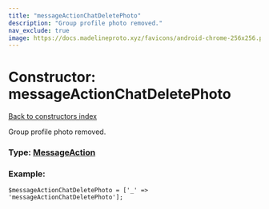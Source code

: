 ```yaml
---
title: "messageActionChatDeletePhoto"
description: "Group profile photo removed."
nav_exclude: true
image: https://docs.madelineproto.xyz/favicons/android-chrome-256x256.png
---
```

# Constructor: messageActionChatDeletePhoto  
[Back to constructors index](/API_docs/constructors/index.html)



Group profile photo removed.




### Type: [MessageAction](/API_docs/types/MessageAction.html)


### Example:

```
$messageActionChatDeletePhoto = ['_' => 'messageActionChatDeletePhoto'];
```  
